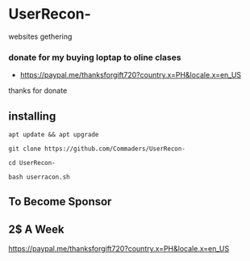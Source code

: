# UserRecon-
websites gethering

### donate for my buying loptap to oline clases
- https://paypal.me/thanksforgift720?country.x=PH&locale.x=en_US

thanks for donate

## installing
```
apt update && apt upgrade

git clone https://github.com/Commaders/UserRecon-

cd UserRecon-

bash userracon.sh
```

## To  Become Sponsor
## 2$ A Week

https://paypal.me/thanksforgift720?country.x=PH&locale.x=en_US
